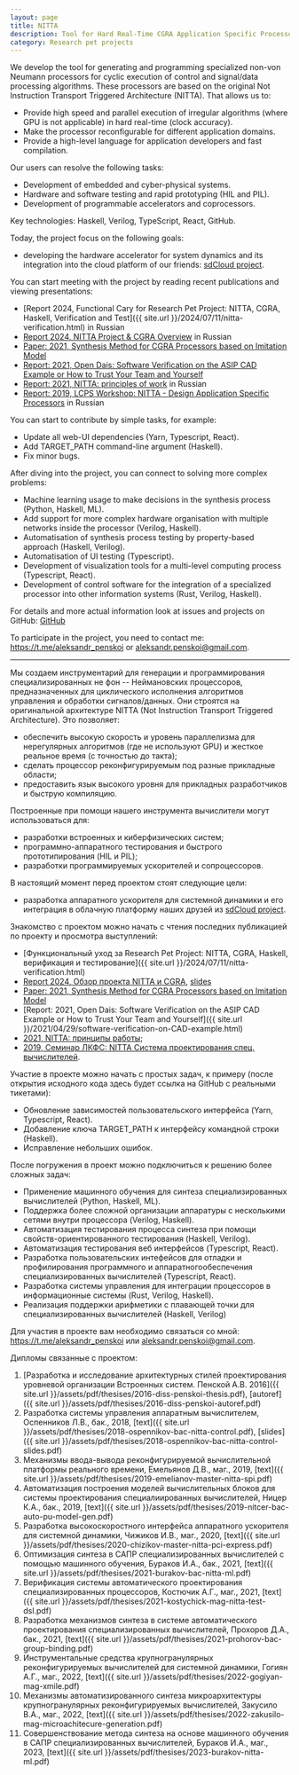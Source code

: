 ```yaml
---
layout: page
title: NITTA
description: Tool for Hard Real-Time CGRA Application Specific Processors
category: Research pet projects
---
```


We develop the tool for generating and programming specialized non-von Neumann processors for cyclic execution of control and signal/data processing algorithms. These processors are based on the original Not Instruction Transport Triggered Architecture (NITTA). That allows us to:

- Provide high speed and parallel execution of irregular algorithms (where GPU is not applicable) in hard real-time (clock accuracy).
- Make the processor reconfigurable for different application domains.
- Provide a high-level language for application developers and fast compilation.

Our users can resolve the following tasks:

- Development of embedded and cyber-physical systems.
- Hardware and software testing and rapid prototyping (HIL and PIL).
- Development of programmable accelerators and coprocessors.

Key technologies: Haskell, Verilog, TypeScript, React, GitHub.

Today, the project focus on the following goals:

- developing the hardware accelerator for system dynamics and its integration into the cloud platform of our friends: [sdCloud project](https://sdcloud.io).

You can start meeting with the project by reading recent publications and viewing presentations:

- [Report 2024, Functional Carу for Research Pet Project: NITTA, CGRA, Haskell, Verification and Test]({{ site.url }}/2024/07/11/nitta-verification.html) in Russian
- [Report 2024, NITTA Project & CGRA Overview](https://youtu.be/mW4sVWVvX0Q) in Russian
- [Paper: 2021, Synthesis Method for CGRA Processors based on Imitation Model](https://www.researchgate.net/publication/350871215_Synthesis_Method_for_CGRA_Processors_based_on_Imitation_Model)
- [Report: 2021, Open Dais: Software Verification on the ASIP CAD Example or How to Trust Your Team and Yourself](https://ryukzak.github.io/2021/04/29/software-verification-on-CAD-example.html)
- [Report: 2021, NITTA: principles of work](https://ryukzak.github.io/2021/02/03/nitta-internals.html) in Russian
- [Report: 2019, LCPS Workshop: NITTA - Design Application Specific Processors](https://disk.yandex.ru/i/nllkSLEIzmf7GA) in Russian

You can start to contribute by simple tasks, for example:

- Update all web-UI dependencies (Yarn, Typescript, React).
- Add TARGET_PATH command-line argument (Haskell).
- Fix minor bugs.

After diving into the project, you can connect to solving more complex problems:

- Machine learning usage to make decisions in the synthesis process (Python, Haskell, ML).
- Add support for more complex hardware organisation with multiple networks inside the processor (Verilog, Haskell).
- Automatisation of synthesis process testing by property-based approach (Haskell, Verilog).
- Automatisation of UI testing (Typescript).
- Development of visualization tools for a multi-level computing process (Typescript, React).
- Development of control software for the integration of a specialized processor into other information systems (Rust, Verilog, Haskell).

For details and more actual information look at issues and projects on GitHub: [GitHub](https://github.com/ryukzak/nitta)

To participate in the project, you need to contact me: <https://t.me/aleksandr_penskoi> or <aleksandr.penskoi@gmail.com>.

---

Мы создаем инструментарий для генерации и программирования специализированных не фон -- Неймановских процессоров, предназначенных для циклического исполнения алгоритмов управления и обработки сигналов/данных. Они строятся на оригинальной архитектуре NITTA (Not Instruction Transport Triggered Architecture). Это позволяет:

- обеспечить высокую скорость и уровень параллелизма для нерегулярных алгоритмов (где не используют GPU) и жесткое реальное время (с точностью до такта);
- сделать процессор реконфигурируемым под разные прикладные области;
- предоставить язык высокого уровня для прикладных разработчиков и быструю компиляцию.

Построенные при помощи нашего инструмента вычислители могут использоваться для:

- разработки встроенных и киберфизических систем;
- программно-аппаратного тестирования и быстрого прототипирования (HIL и PIL);
- разработки программируемых ускорителей и сопроцессоров.

В настоящий момент перед проектом стоят следующие цели:

- разработка аппаратного ускорителя для системной динамики и его интеграция в облачную платформу наших друзей из [sdCloud project](https://sdcloud.io).

Знакомство с проектом можно начать с чтения последних публикацией по проекту и просмотра выступлений:

- [Функциональный уход за Research Pet Project: NITTA, CGRA, Haskell, верификация и тестирование]({{ site.url }}/2024/07/11/nitta-verification.html)
- [Report 2024, Обзор проекта NITTA и CGRA](https://youtu.be/mW4sVWVvX0Q), [slides](http://csa.edu.swampbuds.me/99-cgra-nitta.md)
- [Paper: 2021, Synthesis Method for CGRA Processors based on Imitation Model](https://www.researchgate.net/publication/350871215_Synthesis_Method_for_CGRA_Processors_based_on_Imitation_Model)
- [Report: 2021, Open Dais: Software Verification on the ASIP CAD Example or How to Trust Your Team and Yourself]({{ site.url }}/2021/04/29/software-verification-on-CAD-example.html)
- [2021, NITTA: принципы работы](https://ryukzak.github.io/2021/02/03/nitta-internals.html);
- [2019, Семинар ЛКФС: NITTA Система проектирования спец. вычислителей](https://disk.yandex.ru/i/nllkSLEIzmf7GA).

Участие в проекте можно начать с простых задач, к примеру (после открытия исходного кода здесь будет ссылка на GitHub с реальными тикетами):

- Обновление зависимостей пользовательского интерфейса (Yarn, Typescript, React).
- Добавление ключа TARGET_PATH к интерфейсу командной строки (Haskell).
- Исправление небольших ошибок.

После погружения в проект можно подключиться к решению более сложных задач:

- Применение машинного обучения для синтеза специализированных вычислителей (Python, Haskell, ML).
- Поддержка более сложной организации аппаратуры с несколькими сетями внутри процессора (Verilog, Haskell).
- Автоматизация тестирования процесса синтеза при помощи свойств-ориентированного тестирования (Haskell, Verilog).
- Автоматизация тестирования веб интерфейсов (Typescript, React).
- Разработка пользовательских интефейсов для отладки и профилирования программного и аппаратногообеспечения  специализированных вычислителей (Typescript, React).
- Разработка системы управления для интеграции процессоров в информационные системы (Rust, Verilog, Haskell).
- Реализация поддержки арифметики с плавающей точки для специализированных вычислителей (Haskell, Verilog)

Для участия в проекте вам необходимо связаться со мной: <https://t.me/aleksandr_penskoi> или <aleksandr.penskoi@gmail.com>.

Дипломы связанные с проектом:

1. [Разработка и исследование архитектурных стилей проектирования уровневой организации Встроенных систем. Пенской А.В. 2016]({{ site.url }}/assets/pdf/thesises/2016-diss-penskoi-thesis.pdf), [autoref]({{ site.url }}/assets/pdf/thesises/2016-diss-penskoi-autoref.pdf)
1. Разработка системы управления аппаратным вычислителем, Оспенников Л.В., бак., 2018, [text]({{ site.url }}/assets/pdf/thesises/2018-ospennikov-bac-nitta-control.pdf), [slides]({{ site.url }}/assets/pdf/thesises/2018-ospennikov-bac-nitta-control-slides.pdf)
1. Механизмы ввода-вывода реконфигурируемой вычислительной платформы реального времени, Емельянов Д.В., маг., 2019, [text]({{ site.url }}/assets/pdf/thesises/2019-emelianov-master-nitta-spi.pdf)
1. Автоматизация построения моделей вычислительных блоков для системы проектирования специалиированных вычислителей, Ницер  К.А., бак., 2019, [text]({{ site.url }}/assets/pdf/thesises/2019-nitcer-bac-auto-pu-model-gen.pdf)
1. Разработка высокоскоростного интерфейса аппаратного ускорителя для системной динамики, Чижиков И.В., маг., 2020, [text]({{ site.url }}/assets/pdf/thesises/2020-chizikov-master-nitta-pci-express.pdf)
1. Оптимизация синтеза в САПР специализированных вычислителей с помощью машинного обучения, Бураков И.А., бак., 2021, [text]({{ site.url }}/assets/pdf/thesises/2021-burakov-bac-nitta-ml.pdf)
1. Верификация системы автоматического проектирования специализированных процессоров, Костючик А.Г., маг., 2021, [text]({{ site.url }}/assets/pdf/thesises/2021-kostychick-mag-nitta-test-dsl.pdf)
1. Разработка механизмов синтеза в системе автоматического проектирования специализированных вычислителей, Прохоров Д.А., бак., 2021, [text]({{ site.url }}/assets/pdf/thesises/2021-prohorov-bac-group-binding.pdf)
1. Инструментальные средства крупногранулярных реконфигурируемых вычислителей для системной динамики, Гогиян А.Г., маг., 2022, [text]({{ site.url }}/assets/pdf/thesises/2022-gogiyan-mag-xmile.pdf)
1. Механизмы автоматизированного синтеза микроархитектуры крупногранулярных реконфигурируемых вычислителей, Закусило В.А., маг., 2022, [text]({{ site.url }}/assets/pdf/thesises/2022-zakusilo-mag-microachitecure-generation.pdf)
1. Совершенствование метода синтеза на основе машинного обучения в САПР
специализированных вычислителей, Бураков И.А., маг., 2023, [text]({{ site.url }}/assets/pdf/thesises/2023-burakov-nitta-ml.pdf)
